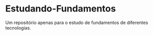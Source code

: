 # Estudando-Fundamentos
Um repositório apenas para o estudo de fundamentos de diferentes tecnologias.
